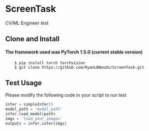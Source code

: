 # ScreenTask
CV/ML Engineer test
## Clone and Install
#### The framework used was PyTorch 1.5.0 (current stable version)
        $ pip install torch torchvision
        $ git clone https://github.com/RyanLBWoods/ScreenTask.git
## Test Usage
Please modify the following code in your script to run test
```python
infer = simpleInfer()
model_path = 'model_path'
infer.load_model(path)
imgs = 'load_your_images'
outputs = infer.infer(imgs)
```
